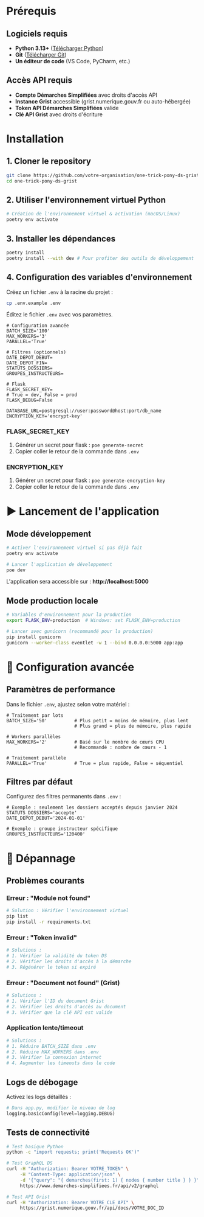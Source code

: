 
# Prérequis

## Logiciels requis
- **Python 3.13+** ([Télécharger Python](https://www.python.org/downloads/))
- **Git** ([Télécharger Git](https://git-scm.com/downloads/))
- **Un éditeur de code** (VS Code, PyCharm, etc.)

## Accès API requis
- **Compte Démarches Simplifiées** avec droits d'accès API
- **Instance Grist** accessible (grist.numerique.gouv.fr ou auto-hébergée)
- **Token API Démarches Simplifiées** valide
- **Clé API Grist** avec droits d'écriture

# Installation

## 1. Cloner le repository

```bash
git clone https://github.com/votre-organisation/one-trick-pony-ds-grist.git
cd one-trick-pony-ds-grist
```

## 2. Utiliser l'environnement virtuel Python

```bash
# Création de l'environnement virtuel & activation (macOS/Linux)
poetry env activate
```

## 3. Installer les dépendances

```bash
poetry install
poetry install --with dev # Pour profiter des outils de développement
```

## 4. Configuration des variables d'environnement

Créez un fichier `.env` à la racine du projet :

```bash
cp .env.example .env
```

Éditez le fichier `.env` avec vos paramètres.

```env
# Configuration avancée
BATCH_SIZE='100'
MAX_WORKERS='3'
PARALLEL='True'

# Filtres (optionnels)
DATE_DEPOT_DEBUT=
DATE_DEPOT_FIN=
STATUTS_DOSSIERS=
GROUPES_INSTRUCTEURS=

# Flask
FLASK_SECRET_KEY=
# True = dev, False = prod
FLASK_DEBUG=False

DATABASE_URL=postgresql://user:password@host:port/db_name
ENCRYPTION_KEY='encrypt-key'
```

### FLASK_SECRET_KEY

1. Générer un secret pour flask : `poe generate-secret`
2. Copier coller le retour de la commande dans `.env`

### ENCRYPTION_KEY

1. Générer un secret pour flask : `poe generate-encryption-key`
2. Copier coller le retour de la commande dans `.env`

# ▶️ Lancement de l'application

## Mode développement

```bash
# Activer l'environnement virtuel si pas déjà fait
poetry env activate

# Lancer l'application de développement
poe dev
```

L'application sera accessible sur : **http://localhost:5000**

## Mode production locale

```bash
# Variables d'environnement pour la production
export FLASK_ENV=production  # Windows: set FLASK_ENV=production

# Lancer avec gunicorn (recommandé pour la production)
pip install gunicorn
gunicorn --worker-class eventlet -w 1 --bind 0.0.0.0:5000 app:app
```


# 🔧 Configuration avancée

## Paramètres de performance

Dans le fichier `.env`, ajustez selon votre matériel :

```env
# Traitement par lots
BATCH_SIZE='50'          # Plus petit = moins de mémoire, plus lent
                         # Plus grand = plus de mémoire, plus rapide

# Workers parallèles
MAX_WORKERS='2'          # Basé sur le nombre de cœurs CPU
                         # Recommandé : nombre de cœurs - 1

# Traitement parallèle
PARALLEL='True'          # True = plus rapide, False = séquentiel
```

## Filtres par défaut

Configurez des filtres permanents dans `.env` :

```env
# Exemple : seulement les dossiers acceptés depuis janvier 2024
STATUTS_DOSSIERS='accepte'
DATE_DEPOT_DEBUT='2024-01-01'

# Exemple : groupe instructeur spécifique
GROUPES_INSTRUCTEURS='120400'
```

# 🐛 Dépannage

## Problèmes courants

### Erreur : "Module not found"
```bash
# Solution : Vérifier l'environnement virtuel
pip list
pip install -r requirements.txt
```

### Erreur : "Token invalid"
```bash
# Solutions :
# 1. Vérifier la validité du token DS
# 2. Vérifier les droits d'accès à la démarche
# 3. Régénérer le token si expiré
```

### Erreur : "Document not found" (Grist)
```bash
# Solutions :
# 1. Vérifier l'ID du document Grist
# 2. Vérifier les droits d'accès au document
# 3. Vérifier que la clé API est valide
```

### Application lente/timeout
```bash
# Solutions :
# 1. Réduire BATCH_SIZE dans .env
# 2. Réduire MAX_WORKERS dans .env
# 3. Vérifier la connexion internet
# 4. Augmenter les timeouts dans le code
```

## Logs de débogage

Activez les logs détaillés :

```python
# Dans app.py, modifier le niveau de log
logging.basicConfig(level=logging.DEBUG)
```

## Tests de connectivité

```bash
# Test basique Python
python -c "import requests; print('Requests OK')"

# Test GraphQL DS
curl -H "Authorization: Bearer VOTRE_TOKEN" \
     -H "Content-Type: application/json" \
     -d '{"query": "{ demarches(first: 1) { nodes { number title } } }"}' \
     https://www.demarches-simplifiees.fr/api/v2/graphql

# Test API Grist
curl -H "Authorization: Bearer VOTRE_CLE_API" \
     https://grist.numerique.gouv.fr/api/docs/VOTRE_DOC_ID
```
